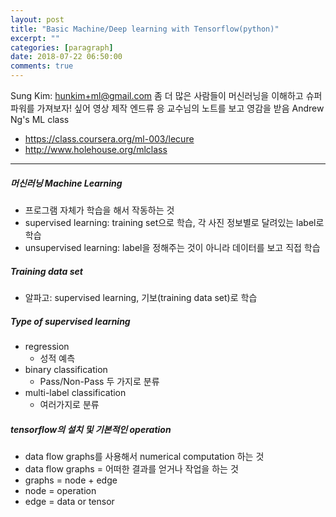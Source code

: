 ```yaml
---
layout: post
title: "Basic Machine/Deep learning with Tensorflow(python)"
excerpt: ""
categories: [paragraph]
date: 2018-07-22 06:50:00
comments: true
---
```


Sung Kim: hunkim+ml@gmail.com
좀 더 많은 사람들이 머신러닝을 이해하고 슈퍼파워를 가져보자! 싶어 영상 제작
엔드류 응 교수님의 노트를 보고 영감을 받음
Andrew Ng's ML class
- https://class.coursera.org/ml-003/lecure
- http://www.holehouse.org/mlclass

---

##### 머신러닝 Machine Learning
- 프로그램 자체가 학습을 해서 작동하는 것
- supervised learning: training set으로 학습, 각 사진 정보별로 달려있는 label로 학습
- unsupervised learning: label을 정해주는 것이 아니라 데이터를 보고 직접 학습

##### Training data set
- 알파고: supervised learning, 기보(training data set)로 학습

##### Type of supervised learning
- regression
    - 성적 예측
- binary classification
    - Pass/Non-Pass 두 가지로 분류
- multi-label classification
    - 여러가지로 분류

##### tensorflow의 설치 및 기본적인 operation
- data flow graphs를 사용해서 numerical computation 하는 것
- data flow graphs = 어떠한 결과를 얻거나 작업을 하는 것
- graphs = node + edge
- node = operation
- edge = data or tensor
